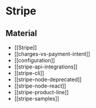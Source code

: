 # Stripe

## Material

- [[Stripe]]
- [[charges-vs-payment-intent]]
- [[configuration]]
- [[stripe-api-integrations]]
- [[stripe-cli]]
- [[stripe-node-deprecated]]
- [[stripe-node-react]]
- [[stripe-product-line]]
- [[stripe-samples]]
